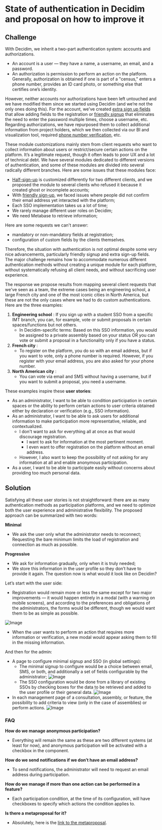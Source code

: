 # State of authentication in Decidim and proposal on how to improve it

## Challenge 
With Decidim, we inherit a two-part authentication system: accounts and authorizations.

- An account is a user — they have a name, a username, an email, and a password.
- An authorization is permission to perform an action on the platform. Generally, authorization is obtained if one is part of a "census," enters a phone number, provides an ID card photo, or something else that certifies one’s identity.

However, neither accounts nor authorizations have been left untouched and we have modified them since we started using Decidim (and we’re not the only ones doing this). For the account, we've created [extra sign up fields](https://github.com/OpenSourcePolitics/decidim-module-extra_user_fields.git) that allow adding fields to the registration or [friendly signup](https://github.com/OpenSourcePolitics/decidim-module-friendly_signup.git) that eliminates the need to enter the password multiple times, choose a username, etc. Regarding authorizations, we have repurposed them to collect additional information from project holders, which we then collected via our BI and visualization tool, required [phone number verification](https://github.com/OpenSourcePolitics/decidim-module_phone_authorization_handler), etc.

These module customizations mainly stem from client requests who want to collect information about users or restrict/secure certain actions on the platform. It’s a legitimate request, though it often leads to poor UX and a lot of technical debt. We have several modules dedicated to different versions of authentication, and some of these modules are divided into several radically different branches. Here are some issues that these modules face:

- [Half-sign-up](https://github.com/OpenSourcePolitics/decidim-module-half_sign_up.git) is customized differently for two different clients, and we proposed the module to several clients who refused it because it created ghost or incomplete accounts;
- With [friendly sign-up](https://github.com/OpenSourcePolitics/decidim-module-friendly_signup.git), we faced issues where people did not confirm their email address yet interacted with the platform;
- Each SSO implementation takes us a lot of time;
- We rarely manage different user roles on Decidim;
- We need Metabase to retrieve information;

Here are some requests we can't answer:
- mandatory or non-mandatory fields at registration;
- configuration of custom fields by the clients themselves.

Therefore, the situation with authentication is not optimal despite some very nice advancements, particularly friendly signup and extra sign-up fields. The major challenge remains how to accommodate numerous different authentication methods without creating a unique module for each platform, without systematically refusing all client needs, and without sacrificing user experience.

The response we propose results from mapping several client requests that we've seen as a team, the extreme cases being an engineering school, a large French city and one of the most iconic cities in North America, but these are not the only cases where we had to do custom authentications. Here are the three examples:

1. **Engineering school** : If you sign up with a student SSO from a specific IMT branch, you can, for example, vote or submit proposals in certain spaces/functions but not others.
	- In Decidim-specific terms: Based on this SSO information, you would be assigned to a private assembly based on your status OR you can vote or submit a proposal in a functionality only if you have a status.
2. **French city** :
	- To register on the platform, you do so with an email address, but if you want to vote, only a phone number is required. However, if you register with your email address, you are also asked for your phone number.
3. **North American city** :
	- You can vote via email and SMS without having a username, but if you want to submit a proposal, you need a username.

These examples inspire these **user stories**:
- As an administrator, I want to be able to condition participation in certain spaces or the ability to perform certain actions to user criteria obtained either by declaration or verification (e.g., SSO information).
- As an administrator, I want to be able to ask users for additional information to make participation more representative, reliable, and contextualized.
	- I don't want to ask for everything all at once as that would discourage registration.
		- I want to ask for information at the most pertinent moment.
		- I even want to offer registration on the platform without an email address.
	- However, I also want to keep the possibility of not asking for any information at all and enable anonymous participation.
- As a user, I want to be able to participate easily without concerns about providing too much personal data.


## Solution

Satisfying all these user stories is not straightforward: there are as many authentication methods as participation platforms, and we need to optimize both the user experience and administrative flexibility. The proposed approach can be summarized with two words:

**Minimal**
- We ask the user only what the administrator needs to reconnect;
Requesting the bare minimum limits the load of registration and connection as much as possible.

**Progressive**
- We ask for information gradually, only when it is truly needed;
- We store this information in the user profile so they don’t have to provide it again.
The question now is what would it look like on Decidim?

Let’s start with the user side:
- Registration would remain more or less the same except for two major improvements — it would happen entirely in a modal (with a warning on mobile screens), and according to the preferences and obligations of the administrators, the forms would be different, though we would want them to be as simple as possible.

![Image](https://github.com/user-attachments/assets/a1ab0ef1-55d1-464e-ba58-94fa67a1036f)

- When the user wants to perform an action that requires more information or verification, a new modal would appear asking them to fill in the missing information.

And then for the admin:
- A page to configure minimal signup and SSO (in global settings):
	- The minimal signup to configure would be a choice between email, SMS, or both, and additionally a set of fields configurable by the administrator;
![Image](https://github.com/user-attachments/assets/a252143c-ef53-4f01-8c8a-77afc0d726c0)
	- The SSO configuration would be done from a library of existing SSOs by checking boxes for the data to be retrieved and added to the user profile or their general data.
![Image](https://github.com/user-attachments/assets/9625f7d8-db48-4265-81aa-da22580a0ffc)
- In each management page of a consultation, assembly, or feature, the possibility to add criteria to view (only in the case of assemblies) or perform actions.
![Image](https://github.com/user-attachments/assets/aa760d29-b824-431d-b5e0-12c34a32bf2a)

### FAQ

**How do we manage anonymous participation?**
- Everything will remain the same as these are two different systems (at least for now), and anonymous participation will be activated with a checkbox in the component.

**How do we send notifications if we don’t have an email address?**
- To send notifications, the administrator will need to request an email address during participation.

**How do we manage if more than one action can be performed in a feature?**
- Each participation condition, at the time of its configuration, will have checkboxes to specify which actions the condition applies to.

**Is there a metaproposal for it?**
- Absolutely, here is the [link to the metaproposal](https://meta.decidim.org/processes/roadmap/f/122/proposals/17898).
